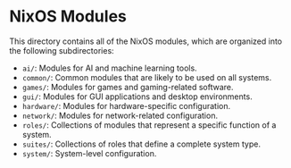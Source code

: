 # NixOS Modules

This directory contains all of the NixOS modules, which are organized into the following subdirectories:

-   `ai/`: Modules for AI and machine learning tools.
-   `common/`: Common modules that are likely to be used on all systems.
-   `games/`: Modules for games and gaming-related software.
-   `gui/`: Modules for GUI applications and desktop environments.
-   `hardware/`: Modules for hardware-specific configuration.
-   `network/`: Modules for network-related configuration.
-   `roles/`: Collections of modules that represent a specific function of a system.
-   `suites/`: Collections of roles that define a complete system type.
-   `system/`: System-level configuration.
